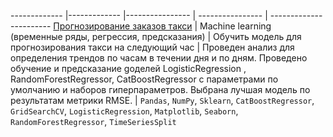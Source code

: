 ------------- |------------- |---------------- | ---------------- | -----------------------
[Прогнозирование заказов такси](https://github.com/AndreiShagin/AndreiShagin_Projects/blob/main/RU/ML_Taxi_orders_predict/Taxi_orders_predict_ML.ipynb) | Machine learning (временные ряды, регрессия, предсказания) | Обучить модель для прогнозирования такси на следующий час | Проведен анализ для определения трендов по часам в течении дня и по дням. Проведено обучение и предсказание gоделей LogisticRegression , RandomForestRegressor, CatBoostRegressor с параметрами по умолчанию и наборов гиперпараметров. Выбрана лучшая модель по результатам метрики RMSE.  | `Pandas`, `NumPy`, `Sklearn`, `CatBoostRegressor`, `GridSearchCV`, `LogisticRegression`, `Matplotlib`, `Seaborn`, `RandomForestRegressor`, `TimeSeriesSplit`
